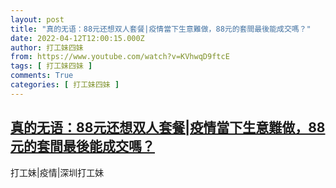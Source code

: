 ```yaml
---
layout: post
title: "真的无语：88元还想双人套餐|疫情當下生意難做，88元的套間最後能成交嗎？"
date: 2022-04-12T12:00:15.000Z
author: 打工妹四妹
from: https://www.youtube.com/watch?v=KVhwqD9ftcE
tags: [ 打工妹四妹 ]
comments: True
categories: [ 打工妹四妹 ]
---
```

<!--1649764815000-->
[真的无语：88元还想双人套餐|疫情當下生意難做，88元的套間最後能成交嗎？](https://www.youtube.com/watch?v=KVhwqD9ftcE)
------

<div>
打工妹|疫情|深圳打工妹
</div>
